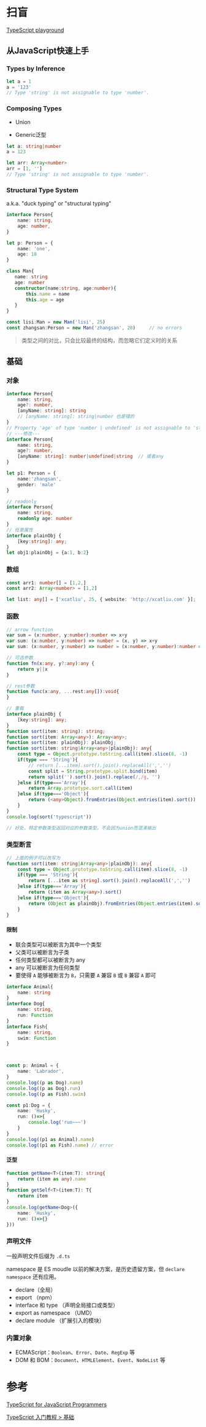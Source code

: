 # 扫盲

[TypeScript playground](https://www.typescriptlang.org/zh/play)

## 从JavaScript快速上手

### Types by Inference

```typescript
let a = 1
a = '123'
// Type 'string' is not assignable to type 'number'.
```

### Composing Types

- Union

- Generic泛型

```typescript
let a: string|number
a = 123

let arr: Array<number>
arr = [1, '']
// Type 'string' is not assignable to type 'number'.
```

### Structural Type System

a.k.a.  "duck typing" or "structural typing"

```typescript
interface Person{
    name: string,
    age: number,
}

let p: Person = {
    name: 'one',
    age: 18
}

class Man{
   name: string
   age: number
   constructor(name:string, age:number){
       this.name = name
       this.age = age
   }
}

const lisi:Man = new Man('lisi', 25)
const zhangsan:Person = new Man('zhangsan', 20)		// no errors
```

> 类型之间的对比，只会比较最终的结构，而忽略它们定义时的关系

## 基础

### 对象

```typescript
interface Person{
    name: string,
    age?: number,
    [anyName: string]: string
    // [anyName: string]: string|number 也是错的
}
// Property 'age' of type 'number | undefined' is not assignable to 'string' index type 'string'.
// ---修改---
interface Person{
    name: string,
    age?: number,
    [anyName: string]: number|undefined|string	// 或者any
}

let p1: Person = {
    name:'zhangsan',
    gender: 'male'
}

// readonly
interface Person{
    name: string,
    readonly age: number
}
// 任意属性
interface plainObj {
    [key:string]: any;
}
let obj1:plainObj = {a:1, b:2}
```

### 数组

```typescript
const arr1: number[] = [1,2,]
const arr2: Array<number> = [1,2]

let list: any[] = ['xcatliu', 25, { website: 'http://xcatliu.com' }];
```

### 函数

```TypeScript
// arrow function
var sum = (x:number, y:number):number => x+y
var sum: (x:number, y:number) => number = (x, y) => x+y
var sum: (x:number, y:number) => number = (x:number, y:number):number => x+y

// 可选参数
function fn(x:any, y?:any):any {
    return y||x
}

// rest参数
function func(x:any, ...rest:any[]):void{
}
```

```typescript
// 重载
interface plainObj {
    [key:string]: any;
}
function sort(item: string): string;
function sort(item: Array<any>): Array<any>;
function sort(item: plainObj): plainObj;
function sort(item: string|Array<any>|plainObj): any{
    const type = Object.prototype.toString.call(item).slice(8, -1)
    if(type === 'String'){
        // return [...item].sort().join().replaceAll(',','')
        const split = String.prototype.split.bind(item)
        return split('').sort().join().replace(/,/g, '')
    }else if(type==='Array'){
        return Array.prototype.sort.call(item)
    }else if(type==='Object'){
        return (<any>Object).fromEntries(Object.entries(item).sort())
    }
}
console.log(sort('typescript'))

// 好处，特定参数类型返回对应的参数类型，不会因为union而混淆输出
```

### 类型断言

```TypeScript {5,7,9}
// 上面的例子可以改写为
function sort(item: string|Array<any>|plainObj): any{
    const type = Object.prototype.toString.call(item).slice(8, -1)
    if(type === 'String'){
        return [...item as string].sort().join().replaceAll(',','')
    }else if(type==='Array'){
        return (item as Array<any>).sort()
    }else if(type==='Object'){
        return (Object as plainObj).fromEntries(Object.entries(item).sort())
    }
}
```

#### 限制

- 联合类型可以被断言为其中一个类型
- 父类可以被断言为子类
- 任何类型都可以被断言为 any
- any 可以被断言为任何类型
- 要使得 `A` 能够被断言为 `B`，只需要 `A` 兼容 `B` 或 `B` 兼容 `A` 即可

```TypeScript
interface Animal{
    name: string
}
interface Dog{
    name: string,
    run: Function
}
interface Fish{
    name: string,
    swim: Function
}



const p: Animal = {
    name: 'Labrador',
}
console.log((p as Dog).name)
console.log((p as Dog).run)
console.log((p as Fish).swim)

const p1:Dog = {
    name: 'Husky',
    run: ()=>{
        console.log('run~~~')
    }
}
console.log((p1 as Animal).name)
console.log((p1 as Fish).name) // error
```

#### 泛型

```TypeScript
function getName<T>(item:T): string{
    return (item as any).name
}
function getSelf<T>(item:T): T{
    return item
}
console.log(getName<Dog>({
    name: 'Husky',
    run: ()=>{}
}))
```

### 声明文件

一般声明文件后缀为 `.d.ts`

namespace 是 ES moudle 以前的解决方案，是历史遗留方案，但 `declare namespace` 还有应用。

- declare（全局）
- export （npm）
- interface 和 type （声明全局接口或类型）
- export as namespace （UMD）
- declare module （扩展引入的模块）

### 内置对象

- ECMAScript：`Boolean`、`Error`、`Date`、`RegExp` 等
- DOM 和 BOM：`Document`、`HTMLElement`、`Event`、`NodeList` 等

# 参考

[TypeScript for JavaScript Programmers](https://www.typescriptlang.org/docs/handbook/typescript-in-5-minutes.html)

[TypeScript 入门教程 > 基础](https://ts.xcatliu.com/basics/index.html)

